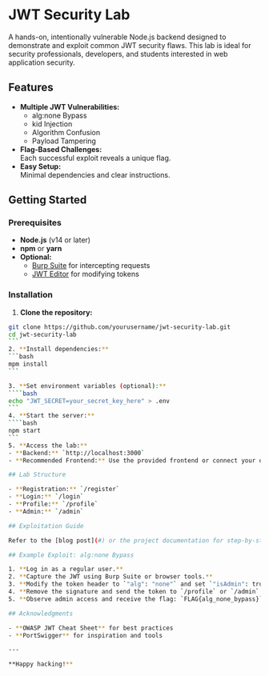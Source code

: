 # JWT Security Lab

A hands-on, intentionally vulnerable Node.js backend designed to demonstrate and exploit common JWT security flaws. This lab is ideal for security professionals, developers, and students interested in web application security.

## Features

- **Multiple JWT Vulnerabilities:**  
  - alg:none Bypass
  - kid Injection
  - Algorithm Confusion
  - Payload Tampering
- **Flag-Based Challenges:**  
  Each successful exploit reveals a unique flag.
- **Easy Setup:**  
  Minimal dependencies and clear instructions.

## Getting Started

### Prerequisites

- **Node.js** (v14 or later)
- **npm** or **yarn**
- **Optional:**  
  - [Burp Suite](https://portswigger.net/burp) for intercepting requests
  - [JWT Editor](https://token.dev/) for modifying tokens

### Installation

1. **Clone the repository:**
````bash
git clone https://github.com/yourusername/jwt-security-lab.git
cd jwt-security-lab
```
2. **Install dependencies:**
```bash
mpm install
```

3. **Set environment variables (optional):**
````bash
echo "JWT_SECRET=your_secret_key_here" > .env
```
4. **Start the server:**
````bash
npm start
```
5. **Access the lab:**
- **Backend:** `http://localhost:3000`
- **Recommended Frontend:** Use the provided frontend or connect your own at `http://localhost:8000`

## Lab Structure

- **Registration:** `/register`
- **Login:** `/login`
- **Profile:** `/profile`
- **Admin:** `/admin`

## Exploitation Guide

Refer to the [blog post](#) or the project documentation for step-by-step instructions on exploiting each vulnerability.

## Example Exploit: alg:none Bypass

1. **Log in as a regular user.**
2. **Capture the JWT using Burp Suite or browser tools.**
3. **Modify the token header to `"alg": "none"` and set `"isAdmin": true`.**
4. **Remove the signature and send the token to `/profile` or `/admin`.**
5. **Observe admin access and receive the flag: `FLAG{alg_none_bypass}`.**

## Acknowledgments

- **OWASP JWT Cheat Sheet** for best practices
- **PortSwigger** for inspiration and tools

---

**Happy hacking!**

